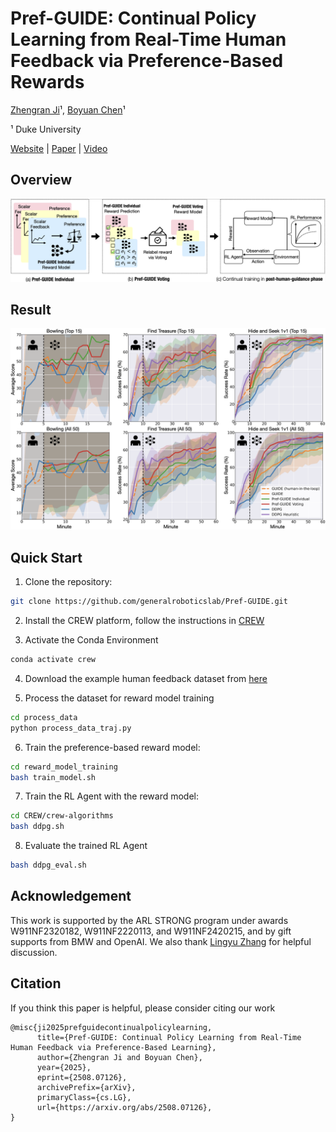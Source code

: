 # Pref-GUIDE: Continual Policy Learning from Real-Time Human Feedback via Preference-Based Rewards
[Zhengran Ji](https://jzr01.github.io/)¹, [Boyuan Chen](http://boyuanchen.com/)¹

¹ Duke University

[Website](http://generalroboticslab.com/Pref-GUIDE) | [Paper](https://arxiv.org/abs/2508.07126) | [Video](https://youtu.be/r9Cd7eEdLWE)

## Overview
![Method](Figure/Method1.png)

## Result
![Method](Figure/Main_Experiment.png)



## Quick Start

1. Clone the repository:
```bash
git clone https://github.com/generalroboticslab/Pref-GUIDE.git
```

2. Install the CREW platform, follow the instructions in [CREW](https://generalroboticslab.github.io/crew-docs/)

3. Activate the Conda Environment
```bash
conda activate crew
```

4. Download the example human feedback dataset from [here]()

5. Process the dataset for reward model training
```bash
cd process_data
python process_data_traj.py
```

6. Train the preference-based reward model:
```bash
cd reward_model_training
bash train_model.sh
```

7. Train the RL Agent with the reward model:
```bash
cd CREW/crew-algorithms
bash ddpg.sh
```

8. Evaluate the trained RL Agent
```bash
bash ddpg_eval.sh
```


## Acknowledgement


This work is supported by the ARL STRONG program under awards W911NF2320182, W911NF2220113, and W911NF2420215, and by gift supports from BMW and OpenAI. We also thank [Lingyu Zhang](https://lingyu98.github.io/) for helpful discussion.


## Citation

If you think this paper is helpful, please consider citing our work

```plaintext
@misc{ji2025prefguidecontinualpolicylearning,
      title={Pref-GUIDE: Continual Policy Learning from Real-Time Human Feedback via Preference-Based Learning}, 
      author={Zhengran Ji and Boyuan Chen},
      year={2025},
      eprint={2508.07126},
      archivePrefix={arXiv},
      primaryClass={cs.LG},
      url={https://arxiv.org/abs/2508.07126}, 
}      
```

